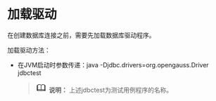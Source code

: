 # 加载驱动<a name="ZH-CN_TOPIC_0289900851"></a>

在创建数据库连接之前，需要先加载数据库驱动程序。

加载驱动方法：


-   在JVM启动时参数传递：java -Djdbc.drivers=org.opengauss.Driver jdbctest

    >![](public_sys-resources/icon-note.gif) **说明：** 
    >上述jdbctest为测试用例程序的名称。


